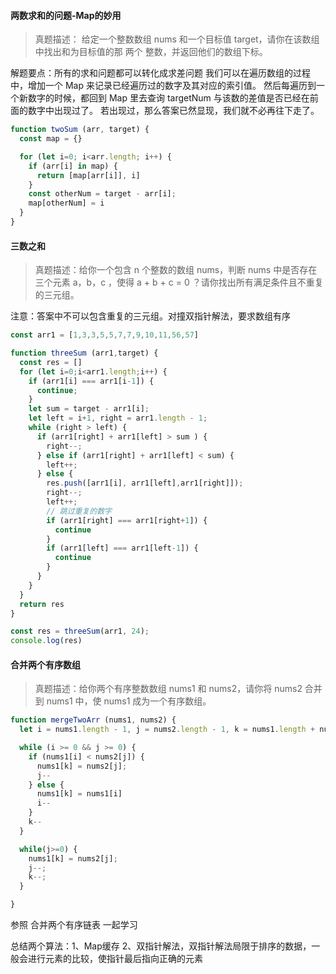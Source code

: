 #### 两数求和的问题-Map的妙用

> 真题描述： 给定一个整数数组 nums 和一个目标值 target，请你在该数组中找出和为目标值的那 两个 整数，并返回他们的数组下标。

解题要点：所有的求和问题都可以转化成求差问题
我们可以在遍历数组的过程中，增加一个 Map 来记录已经遍历过的数字及其对应的索引值。
然后每遍历到一个新数字的时候，都回到 Map 里去查询 targetNum 与该数的差值是否已经在前面的数字中出现过了。
若出现过，那么答案已然显现，我们就不必再往下走了。


```js
function twoSum (arr, target) {
  const map = {}

  for (let i=0; i<arr.length; i++) {
    if (arr[i] in map) {
      return [map[arr[i]], i]
    }
    const otherNum = target - arr[i];
    map[otherNum] = i
  }
}
```

#### 三数之和

> 真题描述：给你一个包含 n 个整数的数组 nums，判断 nums 中是否存在三个元素 a，b，c ，使得 a + b + c = 0 ？请你找出所有满足条件且不重复的三元组。

注意：答案中不可以包含重复的三元组。对撞双指针解法，要求数组有序

```js
const arr1 = [1,3,3,5,5,7,7,9,10,11,56,57]

function threeSum (arr1,target) {
  const res = []
  for (let i=0;i<arr1.length;i++) {
    if (arr1[i] === arr1[i-1]) {
      continue;
    }
    let sum = target - arr1[i];
    let left = i+1, right = arr1.length - 1;
    while (right > left) {
      if (arr1[right] + arr1[left] > sum ) {
        right--;
      } else if (arr1[right] + arr1[left] < sum) {
        left++;
      } else {
        res.push([arr1[i], arr1[left],arr1[right]]);
        right--;
        left++;
        // 跳过重复的数字
        if (arr1[right] === arr1[right+1]) {
          continue
        }
        if (arr1[left] === arr1[left-1]) {
          continue
        }
      }
    }
  }
  return res
}

const res = threeSum(arr1, 24);
console.log(res)
```

#### 合并两个有序数组

> 真题描述：给你两个有序整数数组 nums1 和 nums2，请你将 nums2 合并到 nums1 中，使 nums1 成为一个有序数组。

```js
function mergeTwoArr (nums1, nums2) {
  let i = nums1.length - 1, j = nums2.length - 1, k = nums1.length + nums2.length - 1

  while (i >= 0 && j >= 0) {
    if (nums1[i] < nums2[j]) {
      nums1[k] = nums2[j];
      j--
    } else {
      nums1[k] = nums1[i]
      i--
    }
    k--
  }

  while(j>=0) {
    nums1[k] = nums2[j];
    j--;
    k--;
  }

}
```

参照 合并两个有序链表 一起学习

总结两个算法：1、Map缓存 2、双指针解法，双指针解法局限于排序的数据，一般会进行元素的比较，使指针最后指向正确的元素